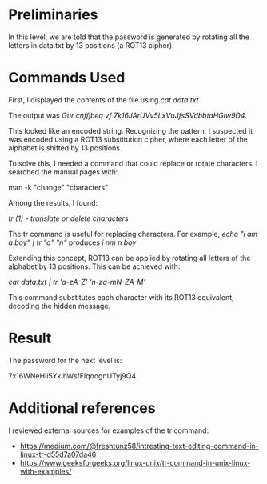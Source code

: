 # Preliminaries

In this level, we are told that the password is generated by rotating all the letters in data.txt by 13 positions (a ROT13 cipher).

# Commands Used

First, I displayed the contents of the file using *cat data.txt*.

The output was *Gur cnffjbeq vf 7k16JArUVv5LxVuJfsSVdbbtaHGlw9D4*.

This looked like an encoded string. Recognizing the pattern, I suspected it was encoded using a ROT13 substitution cipher, where each letter of the alphabet is shifted by 13 positions.

To solve this, I needed a command that could replace or rotate characters. I searched the manual pages with:

man -k "change" "characters"

Among the results, I found:

*tr (1) - translate or delete characters*

The tr command is useful for replacing characters. For example, *echo "i am a boy" | tr "a" "n"* produces *i nm n boy*

Extending this concept, ROT13 can be applied by rotating all letters of the alphabet by 13 positions. This can be achieved with:

*cat data.txt | tr 'a-zA-Z' 'n-za-mN-ZA-M'*

This command substitutes each character with its ROT13 equivalent, decoding the hidden message.

# Result

The password for the next level is:

7x16WNeHIi5YkIhWsfFIqoognUTyj9Q4

# Additional references

I reviewed external sources for examples of the tr command:

- https://medium.com/@freshtunz58/intresting-text-editing-command-in-linux-tr-d55d7a07da46
- https://www.geeksforgeeks.org/linux-unix/tr-command-in-unix-linux-with-examples/